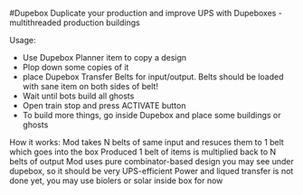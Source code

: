 #Dupebox
Duplicate your production and improve UPS with Dupeboxes - multithreaded production buildings



Usage:
  - Use Dupebox Planner item to copy a design
  - Plop down some copies of it
  - place Dupebox Transfer Belts for input/output. Belts should be loaded with sane item on both sides of belt!
  - Wait until bots build all ghosts
  - Open train stop and press ACTIVATE button
  - To build more things, go inside Dupebox and place some buildings or ghosts

How it works:
    Mod takes N belts of same input and resuces them to 1 belt which goes into the box
    Produced 1 belt of items is multiplied back to N belts of output
    Mod uses pure combinator-based design you may see under dupebox, so it should be very UPS-efficient
Power and liqued transfer is not done yet, you may use biolers or solar inside box for now

